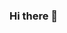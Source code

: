 ### Hi there 👋

<!--
**Katerynapass/Katerynapass** is a ✨ _special_ ✨ repository because its `README.md` (this file) appears on your GitHub profile.

Here are some ideas to get you started:

- 🔭 Goal-oriented professional with a strong work ethic
- 💬 Strong analytical and problem-solving skills, always striving for new knowledge
- 😄 Ability to work independently as well as part of a team
- 👩‍💻 Great leadership qualities

